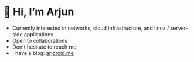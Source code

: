 <h1> 👋 Hi, I’m Arjun </h1>

- Currently interested in networks, cloud infrastructure, and linux / server-side applications
- Open to collaborations
- Don't hesitate to reach me
- I have a blog: [arjdroid.me](https://arjdroid.me)

<!---
Arjdroid/Arjdroid is a ✨ special ✨ repository because its `README.md` (this file) appears on your GitHub profile.
You can click the Preview link to take a look at your changes.
--->
